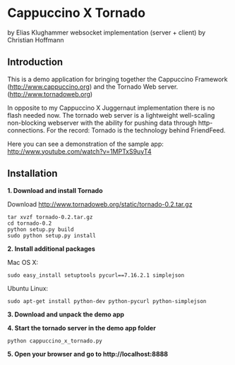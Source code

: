 Cappuccino X Tornado
==========

by Elias Klughammer
websocket implementation (server + client) by Christian Hoffmann
## Introduction

This is a demo application for bringing together the Cappuccino Framework (http://www.cappuccino.org) and the Tornado Web server. (http://www.tornadoweb.org)

In opposite to my Cappuccino X Juggernaut implementation there is no flash needed now. The tornado web server is a lightweight  well-scaling non-blocking webserver with the ability for pushing data through http-connections.
For the record: Tornado is the technology behind FriendFeed.

Here you can see a demonstration of the sample app:
http://www.youtube.com/watch?v=1MPTxS9uyT4


## Installation

__1. Download and install Tornado__

Download http://www.tornadoweb.org/static/tornado-0.2.tar.gz
	
	tar xvzf tornado-0.2.tar.gz
	cd tornado-0.2
	python setup.py build
	sudo python setup.py install
	
	
__2. Install additional packages__

Mac OS X:
	
	sudo easy_install setuptools pycurl==7.16.2.1 simplejson
	
Ubuntu Linux:
	
	sudo apt-get install python-dev python-pycurl python-simplejson
		
		
__3. Download and unpack the demo app__


__4. Start the tornado server in the demo app folder__

	python cappuccino_x_tornado.py
	
	
__5. Open your browser and go to http://localhost:8888__


